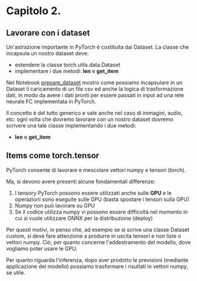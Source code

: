 # Capitolo 2.

## Lavorare con i dataset

Un'astrazione importante in PyTorch è costituita dai Dataset.
La classe che incapsula un nostro dataset deve:
* estendere la classe torch.utils.data.Dataset
* implementare i due metodi: __len__ e __get_item__

Nel Notebook [prepare_dataset](./prepare_dataset.ipynb) mostro come possiamo incapsulare in un Dataset il caricamento di un file csv ed anche la logica di trasformazione dati, in modo da avere i dati pronti per essere passati in input ad una rete neurale FC implementata in PyTorch.

Il concetto è del tutto generico e vale anche nel caso di immagini, audio, etc: ogni volta che dovremo lavorare con un nostro dataset dovremo scrivere una tale classe implementando i due metodi:
* __len__ e __get_item__

## Items come torch.tensor

PyTorch consente di lavorare e mescolare vettori numpy e tensori (torch).

Ma, si devono avere presenti alcune fondamentali differenze:
1. I tensory PyTorch possono essere utilizzati anche sulle **GPU** e le operazioni sono eseguite sulle GPU (basta spostare i tensori sulla GPU)
2. Numpy non può lavorare su GPU
3. Se il codice utilizza numpy vi possono essere difficoltà nel momento in cui si vuole utilizzare ONNX per la distribuzione (deploy)

Per questi motivi, io penso che, ad esempio se si scrive una classe Dataset custom, si deve fare attenzione a produrre in uscita tensori e non liste o vettori numpy.
Ciò, per quanto concerne l'addestramento del modello, dove vogliamo poter usare le GPU.

Per quanto riguarda l'inferenza, dopo aver prodotto le previsioni (mediante applicazione del modello) possiamo trasformare i risultati in vettori numpy, se utile.

